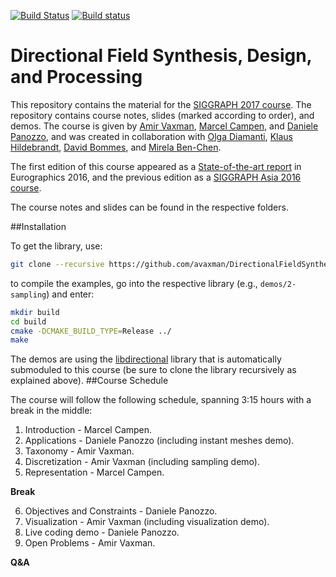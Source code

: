 [![Build Status](https://travis-ci.org/avaxman/DirectionalFieldSynthesis.svg?branch=master)](https://travis-ci.org/avaxman/DirectionalFieldSynthesis)
[![Build status](https://ci.appveyor.com/api/projects/status/3h035i3nsv86lifl?svg=true)](https://ci.appveyor.com/project/danielepanozzo/directionalfieldsynthesis)

# Directional Field Synthesis, Design, and Processing

This repository contains the material for the [SIGGRAPH 2017 course](http://s2017.siggraph.org/courses/events/directional-field-synthesis-design-and-processing). The repository contains course notes, slides (marked according to order), and demos. The course is given by [Amir Vaxman](http://www.staff.science.uu.nl/~vaxma001/), [Marcel Campen](https://www.graphics.rwth-aachen.de/person/7/), and [Daniele Panozzo](http://cs.nyu.edu/~panozzo/), and was created in collaboration with [Olga Diamanti](http://web.stanford.edu/~diamanti/), [Klaus Hildebrandt](http://graphics.tudelft.nl/~klaus/), [David Bommes](https://www.aices.rwth-aachen.de/en/people/bommes), and [Mirela Ben-Chen](http://mirela.net.technion.ac.il/).

The first edition of this course appeared as a [State-of-the-art report](https://diglib.eg.org/handle/10.1111/cgf12864) in Eurographics 2016, and the previous edition as a [SIGGRAPH Asia 2016 course](http://dl.acm.org/citation.cfm?id=2988458&picked=prox).

The course notes and slides can be found in the respective folders.

##Installation

To get the library, use:

```bash
git clone --recursive https://github.com/avaxman/DirectionalFieldSynthesis.git
```

to compile the examples, go into the respective library (e.g., `demos/2-sampling`) and enter:

```bash
mkdir build
cd build
cmake -DCMAKE_BUILD_TYPE=Release ../
make
```

The demos are using the [libdirectional](https://github.com/avaxman/libdirectional) library that is automatically submoduled to this course (be sure to clone the library recursively as explained above).
##Course Schedule

The course will follow the following schedule, spanning 3:15 hours with a break in the middle:

1. Introduction - Marcel Campen.
2. Applications - Daniele Panozzo (including instant meshes demo).
3. Taxonomy - Amir Vaxman.
4. Discretization - Amir Vaxman (including sampling demo).
5. Representation - Marcel Campen.

**Break**

6. Objectives and Constraints - Daniele Panozzo.
7. Visualization - Amir Vaxman (including visualization demo).
8. Live coding demo - Daniele Panozzo.
9. Open Problems - Amir Vaxman.

**Q&A**

